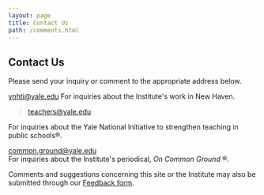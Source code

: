 ```yaml
---
layout: page
title: Contact Us
path: /comments.html
---
```


<h2>Contact Us </h2>

Please send your inquiry or comment to the appropriate address below.

<ynhti@yale.edu>
For inquiries about the Institute\'s work in New Haven.

> <teachers@yale.edu>

For inquiries about the Yale National Initiative to strengthen teaching
in public schools®.

<common.ground@yale.edu>\
For inquiries about the Institute\'s periodical, *On Common
Ground* ®*.*

Comments and suggestions concerning this site or the Institute may
also be submitted through our [Feedback
form](http://teachersinstitute.yale.edu/guestbook.html).
